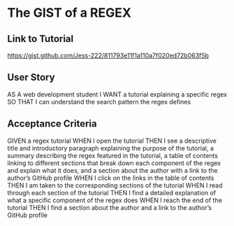 # The GIST of a REGEX

## Link to Tutorial

https://gist.github.com/Jess-222/811793e11f1a110a7f020ed72b063f5b

## User Story

AS A web development student
I WANT a tutorial explaining a specific regex
SO THAT I can understand the search pattern the regex defines

## Acceptance Criteria

GIVEN a regex tutorial
WHEN I open the tutorial
THEN I see a descriptive title and introductory paragraph explaining the purpose of the tutorial, a summary describing the regex featured in the tutorial, a table of contents linking to different sections that break down each component of the regex and explain what it does, and a section about the author with a link to the author’s GitHub profile
WHEN I click on the links in the table of contents
THEN I am taken to the corresponding sections of the tutorial
WHEN I read through each section of the tutorial
THEN I find a detailed explanation of what a specific component of the regex does
WHEN I reach the end of the tutorial
THEN I find a section about the author and a link to the author’s GitHub profile